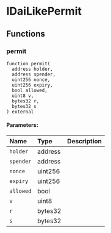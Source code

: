 # IDaiLikePermit





## Functions
### permit
```solidity
function permit(
  address holder,
  address spender,
  uint256 nonce,
  uint256 expiry,
  bool allowed,
  uint8 v,
  bytes32 r,
  bytes32 s
) external
```


#### Parameters:
| Name | Type | Description                                                          |
| :--- | :--- | :------------------------------------------------------------------- |
|`holder` | address | 
|`spender` | address | 
|`nonce` | uint256 | 
|`expiry` | uint256 | 
|`allowed` | bool | 
|`v` | uint8 | 
|`r` | bytes32 | 
|`s` | bytes32 | 


